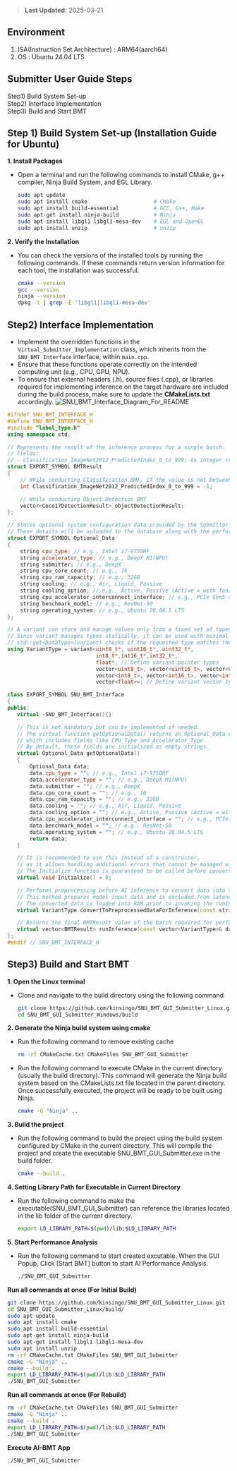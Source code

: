 > **Last Updated:** 2025-03-21
## Environment
 1. ISA(Instruction Set Architecture) : ARM64(aarch64)
 2. OS : Ubuntu 24.04 LTS
## Submitter User Guide Steps
Step1) Build System Set-up  
Step2) Interface Implementation  
Step3) Build and Start BMT

## Step 1) Build System Set-up (Installation Guide for Ubuntu)
**1. Install Packages**
- Open a terminal and run the following commands to install CMake, g++ compiler, Ninja Build System, and EGL Library.
  ```bash
  sudo apt update
  sudo apt install cmake                     # CMake
  sudo apt install build-essential           # GCC, G++, Make
  sudo apt-get install ninja-build           # Ninja
  sudo apt install libgl1 libgl1-mesa-dev    # EGL and OpenGL
  sudo apt install unzip                     # unzip
  ```

**2. Verify the Installation**

- You can check the versions of the installed tools by running the following commands. If these commands return version information for each tool, the installation was successful.
  ```bash
  cmake --version
  gcc --version
  ninja --version
  dpkg -l | grep -E 'libgl1|libgl1-mesa-dev'
  ```

## Step2) Interface Implementation
- Implement the overridden functions in the `Virtual_Submitter_Implementation` class, which inherits from the `SNU_BMT_Interface` interface, within `main.cpp`.
- Ensure that these functions operate correctly on the intended computing unit (e.g., CPU, GPU, NPU).
- To ensure that external headers (.h), source files (.cpp), or libraries required for implementing inference on the target hardware are included during the build process, make sure to update the **CMakeLists.txt** accordingly.
![SNU_BMT_Interface_Diagram_For_README](https://github.com/user-attachments/assets/a67c4ca7-2b40-451d-9d91-3202fdf2a673)

```cpp
#ifndef SNU_BMT_INTERFACE_H
#define SNU_BMT_INTERFACE_H
#include "label_type.h"
using namespace std;

// Represents the result of the inference process for a single batch.
// Fields:
// - Classification_ImageNet2012_PredictedIndex_0_to_999: An integer representing the predicted class index (0-999) for the ImageNet dataset.
struct EXPORT_SYMBOL BMTResult
{
    // While conducting Classification BMT, if the value is not between 0 and 999, it indicates that the result has not been updated and will be treated as an error.
    int Classification_ImageNet2012_PredictedIndex_0_to_999 = -1;

    // While conducting Object Detection BMT
    vector<Coco17DetectionResult> objectDetectionResult;
};

// Stores optional system configuration data provided by the Submitter.
// These details will be uploaded to the database along with the performance data.
struct EXPORT_SYMBOL Optional_Data
{
    string cpu_type; // e.g., Intel i7-9750HF
    string accelerator_type; // e.g., DeepX M1(NPU)
    string submitter; // e.g., DeepX
    string cpu_core_count; // e.g., 16
    string cpu_ram_capacity; // e.g., 32GB
    string cooling; // e.g., Air, Liquid, Passive
    string cooling_option; // e.g., Active, Passive (Active = with fan/pump, Passive = without fan)
    string cpu_accelerator_interconnect_interface; // e.g., PCIe Gen5 x16
    string benchmark_model; // e.g., ResNet-50
    string operating_system; // e.g., Ubuntu 20.04.5 LTS
};

// A variant can store and manage values only from a fixed set of types determined at compile time.
// Since variant manages types statically, it can be used with minimal runtime type-checking overhead.
// std::get<DataType>(variant) checks if the requested type matches the stored type and returns the value if they match.
using VariantType = variant<uint8_t*, uint16_t*, uint32_t*,
                            int8_t*,int16_t*,int32_t*,
                            float*, // Define variant pointer types
                            vector<uint8_t>, vector<uint16_t>, vector<uint32_t>,
                            vector<int8_t>, vector<int16_t>, vector<int32_t>,
                            vector<float>>; // Define variant vector types

class EXPORT_SYMBOL SNU_BMT_Interface
{
public:
   virtual ~SNU_BMT_Interface(){}

   // This is not mandatory but can be implemented if needed.
   // The virtual function getOptionalData() returns an Optional_Data object,
   // which includes fields like CPU_Type and Accelerator_Type.
   // By default, these fields are initialized as empty strings.
   virtual Optional_Data getOptionalData()
   {
       Optional_Data data;
       data.cpu_type = ""; // e.g., Intel i7-9750HF
       data.accelerator_type = ""; // e.g., DeepX M1(NPU)
       data.submitter = ""; // e.g., DeepX
       data.cpu_core_count = ""; // e.g., 16
       data.cpu_ram_capacity = ""; // e.g., 32GB
       data.cooling = ""; // e.g., Air, Liquid, Passive
       data.cooling_option = ""; // e.g., Active, Passive (Active = with fan/pump, Passive = without fan)
       data.cpu_accelerator_interconnect_interface = ""; // e.g., PCIe Gen5 x16
       data.benchmark_model = ""; // e.g., ResNet-50
       data.operating_system = ""; // e.g., Ubuntu 20.04.5 LTS
       return data;
   }

   // It is recommended to use this instead of a constructor,
   // as it allows handling additional errors that cannot be managed within the constructor.
   // The Initialize function is guaranteed to be called before convertToData and runInference are executed.
   virtual void Initialize() = 0;

   // Performs preprocessing before AI inference to convert data into the format required by the AI Processing Unit.
   // This method prepares model input data and is excluded from latency/throughput performance measurements.
   // The converted data is loaded into RAM prior to invoking the runInference(..) method.
   virtual VariantType convertToPreprocessedDataForInference(const string& imagePath) = 0;

   // Returns the final BMTResult value of the batch required for performance evaluation in the App.
   virtual vector<BMTResult> runInference(const vector<VariantType>& data) = 0;
};
#endif // SNU_BMT_INTERFACE_H
```


## Step3) Build and Start BMT

**1. Open the Linux terminal**

- Clone and navigate to the build directory using the following command
  ```bash
  git clone https://github.com/kinsingo/SNU_BMT_GUI_Submitter_Linux.git
  cd SNU_BMT_GUI_Submitter_Windows/build
  ```

**2. Generate the Ninja build system using cmake**

- Run the following command to remove existing cache
  ```bash
  rm -rf CMakeCache.txt CMakeFiles SNU_BMT_GUI_Submitter
  ```
- Run the following command to execute CMake in the current directory (usually the build directory). This command will generate the Ninja build system based on the CMakeLists.txt file located in the parent directory. Once successfully executed, the project will be ready to be built using Ninja.
  ```bash
  cmake -G "Ninja" ..
  ```

**3. Build the project**

- Run the following command to build the project using the build system configured by CMake in the current directory. This will compile the project and create the executable SNU_BMT_GUI_Submitter.exe in the build folder.
  ```bash
  cmake --build .
  ```

**4. Setting Library Path for Executable in Current Directory**

- Run the following command to make the executable(SNU_BMT_GUI_Submitter) can reference the libraries located in the lib folder of the current directory.
  ```bash
  export LD_LIBRARY_PATH=$(pwd)/lib:$LD_LIBRARY_PATH
  ```

**5. Start Performance Analysis**

- Run the following command to start created excutable. When the GUI Popup, Click [Start BMT] button to start AI Performance Analysis.
  ```bash
  ./SNU_BMT_GUI_Submitter
  ```

**Run all commands at once (For Initial Build)**
```bash
git clone https://github.com/kinsingo/SNU_BMT_GUI_Submitter_Linux.git
cd SNU_BMT_GUI_Submitter_Linux/build/
sudo apt update
sudo apt install cmake
sudo apt install build-essential
sudo apt-get install ninja-build
sudo apt-get install libgl1 libgl1-mesa-dev
sudo apt install unzip
rm -rf CMakeCache.txt CMakeFiles SNU_BMT_GUI_Submitter
cmake -G "Ninja" ..
cmake --build .
export LD_LIBRARY_PATH=$(pwd)/lib:$LD_LIBRARY_PATH
./SNU_BMT_GUI_Submitter
```

**Run all commands at once (For Rebuild)**
```bash
rm -rf CMakeCache.txt CMakeFiles SNU_BMT_GUI_Submitter
cmake -G "Ninja" ..
cmake --build .
export LD_LIBRARY_PATH=$(pwd)/lib:$LD_LIBRARY_PATH
./SNU_BMT_GUI_Submitter
```

**Execute AI-BMT App**
```bash
./SNU_BMT_GUI_Submitter
```


